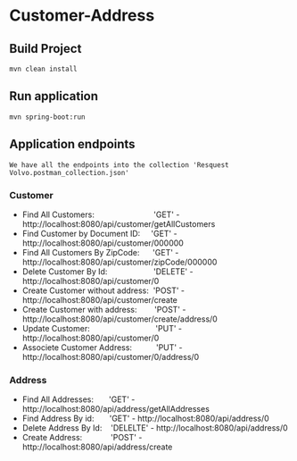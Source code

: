 # Customer-Address

## Build Project
`mvn clean install`

## Run application
`mvn spring-boot:run`

## Application endpoints
`We have all the endpoints into the collection 'Resquest Volvo.postman_collection.json'`

### Customer
* Find All Customers:&nbsp; &nbsp; &nbsp;&nbsp;&nbsp; &nbsp; &nbsp;&nbsp; &nbsp;&nbsp; &nbsp; &nbsp; &nbsp; &nbsp; &nbsp;&nbsp;&nbsp;'GET' - http://localhost:8080/api/customer/getAllCustomers
* Find Customer by Document ID: &nbsp;&nbsp;&nbsp;&nbsp;'GET' - http://localhost:8080/api/customer/000000
* Find All Customers By ZipCode:&nbsp;&nbsp;&nbsp;&nbsp;&nbsp; 'GET' - http://localhost:8080/api/customer/zipCode/000000
* Delete Customer By Id:&nbsp;&nbsp;&nbsp;&nbsp;&nbsp;&nbsp;&nbsp;&nbsp;&nbsp;&nbsp;&nbsp;&nbsp;&nbsp;&nbsp;&nbsp;&nbsp;&nbsp;&nbsp;&nbsp;&nbsp; 'DELETE' - http://localhost:8080/api/customer/0
* Create Customer without address: &nbsp;'POST' - http://localhost:8080/api/customer/create
* Create Customer with address: &nbsp;&nbsp;&nbsp;&nbsp;&nbsp;&nbsp;&nbsp;'POST' - http://localhost:8080/api/customer/create/address/0
* Update Customer: &nbsp;&nbsp;&nbsp;&nbsp;&nbsp;&nbsp;&nbsp;&nbsp;&nbsp;&nbsp;&nbsp;&nbsp;&nbsp;&nbsp;&nbsp;&nbsp;&nbsp;&nbsp;&nbsp;&nbsp;&nbsp;&nbsp;&nbsp;&nbsp;&nbsp;&nbsp;&nbsp;&nbsp;&nbsp;'PUT' - http://localhost:8080/api/customer/0
* Associete Customer Address:&nbsp;&nbsp;&nbsp;&nbsp;&nbsp;&nbsp;&nbsp;&nbsp;&nbsp;&nbsp; 'PUT' - http://localhost:8080/api/customer/0/address/0

### Address
* Find All Addresses: &nbsp;&nbsp;&nbsp;&nbsp;&nbsp;&nbsp;'GET' - http://localhost:8080/api/address/getAllAddresses
* Find Address By id: &nbsp;&nbsp;&nbsp;&nbsp;&nbsp;&nbsp;'GET' - http://localhost:8080/api/address/0
* Delete Address By Id: &nbsp;&nbsp;&nbsp;'DELELTE' - http://localhost:8080/api/address/0
* Create Address: &nbsp;&nbsp;&nbsp;&nbsp;&nbsp;&nbsp;&nbsp;&nbsp;&nbsp;&nbsp;&nbsp;&nbsp;'POST' - http://localhost:8080/api/address/create
